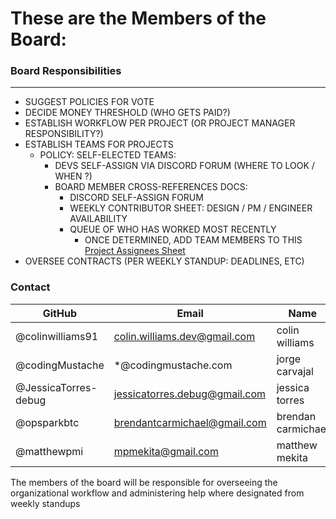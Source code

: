 # These are the Members of the Board:

### Board Responsibilities
---
- SUGGEST POLICIES FOR VOTE
- DECIDE MONEY THRESHOLD (WHO GETS PAID?)
- ESTABLISH WORKFLOW PER PROJECT (OR PROJECT MANAGER RESPONSIBILITY?)
- ESTABLISH TEAMS FOR PROJECTS
	- POLICY: SELF-ELECTED TEAMS:
		- DEVS SELF-ASSIGN VIA DISCORD FORUM (WHERE TO LOOK / WHEN ?)
		- BOARD MEMBER CROSS-REFERENCES DOCS:
			- DISCORD SELF-ASSIGN FORUM
			- WEEKLY CONTRIBUTOR SHEET: DESIGN / PM / ENGINEER AVAILABILITY
			- QUEUE OF WHO HAS WORKED MOST RECENTLY
                - ONCE DETERMINED, ADD TEAM MEMBERS TO THIS [Project Assignees Sheet](https://docs.google.com/spreadsheets/d/1IGHDlYuAeU_J4DGDyoRcAZOaE3TUo5O1A5Ij-fKgdiQ/edit?usp=sharing)
- OVERSEE CONTRACTS (PER WEEKLY STANDUP: DEADLINES, ETC)

### Contact

| GitHub               | Email                          | Name                 |
| -------------------- | ------------------------------ | -------------------- |
| @colinwilliams91     | colin.williams.dev@gmail.com   | colin williams       |
| @codingMustache      | *@codingmustache.com           | jorge carvajal       |
| @JessicaTorres-debug | jessicatorres.debug@gmail.com  | jessica torres       |
| @opsparkbtc          | brendantcarmichael@gmail.com   | brendan carmichael   |
| @matthewpmi          | mpmekita@gmail.com             | matthew mekita       |


The members of the board will be responsible for overseeing the organizational workflow and administering help where designated from weekly standups
